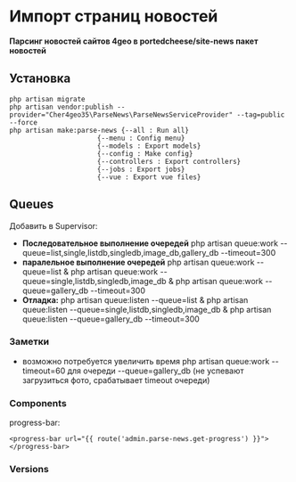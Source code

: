 # Импорт страниц новостей

**Парсинг новостей сайтов 4geo в portedcheese/site-news пакет новостей**

## Установка
    php artisan migrate
    php artisan vendor:publish --provider="Cher4geo35\ParseNews\ParseNewsServiceProvider" --tag=public --force
    php artisan make:parse-news {--all : Run all}
                          {--menu : Config menu}
                          {--models : Export models}
                          {--config : Make config}
                          {--controllers : Export controllers}
                          {--jobs : Export jobs}
                          {--vue : Export vue files}

## Queues
Добавить в Supervisor:
 - **Последовательное выполнение очередей** 
        php artisan queue:work --queue=list,single,listdb,singledb,image_db,gallery_db --timeout=300
 - **паралельное выполнение очередей**
       php artisan queue:work --queue=list  &    php artisan queue:work --queue=single,listdb,singledb,image_db &  php artisan queue:work --queue=gallery_db --timeout=300
 - **Отладка:**
  php artisan queue:listen --queue=list  &    php artisan queue:listen --queue=single,listdb,singledb,image_db &  php artisan queue:listen --queue=gallery_db --timeout=300

### Заметки
- возможно потребуется увеличить время php artisan queue:work --timeout=60 для очереди --queue=gallery_db (не успевают загрузиться фото, срабатывает timeout очереди)

### Components

progress-bar:

    <progress-bar url="{{ route('admin.parse-news.get-progress') }}">
    </progress-bar>

### Versions
